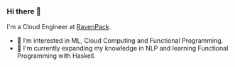 ### Hi there 👋

I'm a Cloud Engineer at [RavenPack](https://www.ravenpack.com/).

- 🌱 I’m interested in ML, Cloud Computing and Functional Programming. 
- 🔭 I'm currently expanding my knowledge in NLP and learning Functional Programming with Haskell.
<!--
**rshad/rshad** is a ✨ _special_ ✨ repository because its `README.md` (this file) appears on your GitHub profile.

Here are some ideas to get you started:

- 🔭 I’m currently working on ...

- 👯 I’m looking to collaborate on ...
- 🤔 I’m looking for help with ...
- 💬 Ask me about ...
- 📫 How to reach me: ...
- 😄 Pronouns: ...
- ⚡ Fun fact: ...
-->
